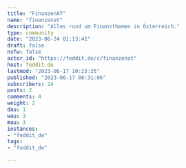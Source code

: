 ```yaml
---
title: "FinanzenAT" 
name: "finanzenat"
description: "Alles rund um Finanzthemen in Österreich."
type: community
date: "2023-06-24 01:13:41"
draft: false
nsfw: false
actor_id: "https://feddit.de/c/finanzenat"
host: feddit.de
lastmod: "2023-06-17 10:23:35"
published: "2023-06-17 08:31:06"
subscribers: 24
posts: 2
comments: 4
weight: 2
dau: 1
wau: 3
mau: 3
instances:
- "feddit_de"
tags: 
- "feddit_de"

---
```

